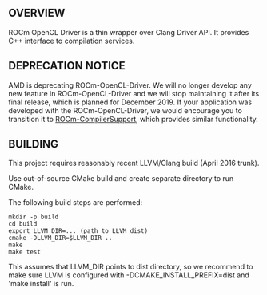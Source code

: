 ## OVERVIEW

ROCm OpenCL Driver is a thin wrapper over Clang Driver API. It provides C++ interface to compilation services.

## DEPRECATION NOTICE

AMD is deprecating ROCm-OpenCL-Driver. We will no longer develop any new feature in ROCm-OpenCL-Driver and we will stop maintaining it after its final release, which is planned for December 2019. If your application was developed with the ROCm-OpenCL-Driver, we would encourage you to transition it to [ROCm-CompilerSupport](https://github.com/RadeonOpenCompute/ROCm-CompilerSupport), which provides similar functionality.

## BUILDING

This project requires reasonably recent LLVM/Clang build (April 2016 trunk).

Use out-of-source CMake build and create separate directory to run CMake.

The following build steps are performed:

    mkdir -p build
    cd build
    export LLVM_DIR=... (path to LLVM dist)
    cmake -DLLVM_DIR=$LLVM_DIR ..
    make
    make test

This assumes that LLVM_DIR points to dist directory, so we recommend to make sure LLVM is configured
with -DCMAKE_INSTALL_PREFIX=dist and 'make install' is run.
